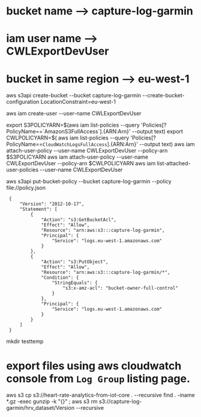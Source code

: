 # bucket name  --> capture-log-garmin
# iam user name  --> CWLExportDevUser
# bucket in same region --> eu-west-1
 
 
 aws s3api create-bucket --bucket capture-log-garmin --create-bucket-configuration LocationConstraint=eu-west-1
 
 aws iam create-user --user-name CWLExportDevUser
 
 export S3POLICYARN=$(aws iam list-policies --query 'Policies[?PolicyName==`AmazonS3FullAccess`].{ARN:Arn}' --output text)
 export CWLPOLICYARN=$( aws iam list-policies --query 'Policies[?PolicyName==`CloudWatchLogsFullAccess`].{ARN:Arn}' --output text)
 aws iam attach-user-policy --user-name CWLExportDevUser --policy-arn $S3POLICYARN
 aws iam attach-user-policy --user-name CWLExportDevUser --policy-arn $CWLPOLICYARN
 aws iam list-attached-user-policies --user-name CWLExportDevUser
 
 aws s3api put-bucket-policy --bucket capture-log-garmin --policy file://policy.json
 
     {
         "Version": "2012-10-17",
         "Statement": [
             {
                 "Action": "s3:GetBucketAcl",
                 "Effect": "Allow",
                 "Resource": "arn:aws:s3:::capture-log-garmin",
                 "Principal": {
                     "Service": "logs.eu-west-1.amazonaws.com"
                 }
             },
             {
                 "Action": "s3:PutObject",
                 "Effect": "Allow",
                 "Resource": "arn:aws:s3:::capture-log-garmin/*",
                 "Condition": {
                     "StringEquals": {
                         "s3:x-amz-acl": "bucket-owner-full-control"
                     }
                 },
                 "Principal": {
                     "Service": "logs.eu-west-1.amazonaws.com"
                 }
             }
         ]
     }
 
 
 mkdir testtemp
 
# export files using aws cloudwatch console from `Log Group` listing page.
 
 aws s3 cp s3://heart-rate-analytics-from-iot-core . --recursive
 find . -iname *.gz -exec gunzip -k "{}" \;
 aws s3 rm s3://capture-log-garmin/hrv_dataset/Version --recursive
 
 
